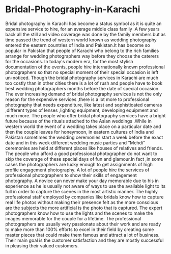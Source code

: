 # Bridal-Photography-in-Karachi
Bridal photography in Karachi has become a status symbol as it is quite an expensive service to hire, for an average middle class family .A few years back all the still and video coverage was done by the family members but as time passed the trend of western world known as wedding photography entered the eastern countries of India and Pakistan.It has become so popular in Pakistan that people of Karachi who belong to the rich families arrange for wedding photographers way before they choose the caterers for the occasions. In today's modern era, for the most stylish documentation of the events, people hire internationally known professional photographers so that no special moment of their special occasion is left un-noticed. Though the bridal photography services in Karachi are much too costly than in other cities there is a lot of rush and people have to book best wedding photographers months before the date of special occasion. The ever increasing demand of bridal photography services is not the only reason for the expensive services ,there is a lot more to professional photography that needs expenditure, like latest and sophisticated cameras ,different types of lenses ,lighting equipment, developing equipment and much more. The people who offer bridal photography services have a bright future because of the rituals attached to the Asian weddings .While in western world the event of a wedding takes place on a particular date and then the couple leaves for honeymoon, in eastern cultures of India and Pakistan sometimes the wedding ceremonies start a week before the exact date and in this week different wedding music parties and “Mehdi” ceremonies are held at different places like houses of relatives and friends. The people who afford a good professional photographer do not want to skip the coverage of these special days of fun and glamour.In fact ,in some cases the photographers are lucky enough to get assignments of high profile engagement photography. A lot of people hire the services of professional photographers to show their skills of engagement photography. A novice can never make your day memorable due to his in experience as he is usually not aware of ways to use the available light to its full in order to capture the scenes in the most artistic manner. The highly professional staff employed by companies like bridals know how to capture real life photos without making their presence felt as the more conscious are the subjects the more artificial is the photo that is captured. The expert photographers know how to use the lights and the scenes to make the images memorable for the couple for a lifetime. The professional photographers are usually very passionate about their work and are ready to make more than 100% efforts to excel in their field by creating some master pieces that could make them famous and attract a lot of business. Their main goal is the customer satisfaction and they are mostly successful in pleasing their valued customers.
